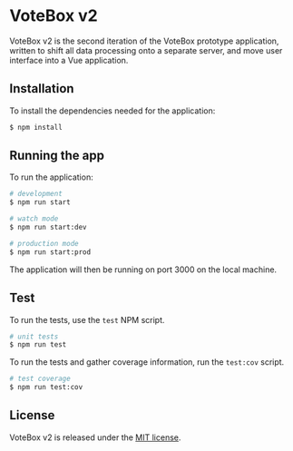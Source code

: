 # VoteBox v2

VoteBox v2 is the second iteration of the VoteBox prototype application, written
to shift all data processing onto a separate server, and move user interface
into a Vue application.

## Installation

To install the dependencies needed for the application:

```bash
$ npm install
```

## Running the app

To run the application:

```bash
# development
$ npm run start

# watch mode
$ npm run start:dev

# production mode
$ npm run start:prod
```

The application will then be running on port 3000 on the local machine.

## Test

To run the tests, use the `test` NPM script.

```bash
# unit tests
$ npm run test
```

To run the tests and gather coverage information, run the `test:cov` script.

```bash
# test coverage
$ npm run test:cov
```

## License

VoteBox v2 is released under the [MIT license](LICENSE).
